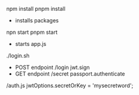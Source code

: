 npm install
pnpm install
- installs packages

npn start
pnpm start
- starts app.js

./login.sh
- POST endpoint /login jwt.sign 
- GET endpoint /secret passport.authenticate

/auth.js
jwtOptions.secretOrKey = 'mysecretword';